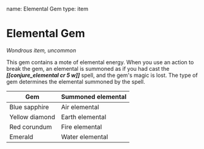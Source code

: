 name: Elemental Gem
type: item

# Elemental Gem 
_Wondrous item, uncommon_ 

This gem contains a mote of elemental energy. When you use an action to break the gem, an elemental is summoned as if you had cast the **_[[conjure_elemental cr 5 w]]_** spell, and the gem's magic is lost. The type of gem determines the elemental summoned by the spell. 

| Gem            | Summoned elemental |
|----------------|--------------------|
| Blue sapphire  | Air elemental      |
| Yellow diamond | Earth elemental    |
| Red corundum   | Fire elemental     |
| Emerald        | Water elemental    |